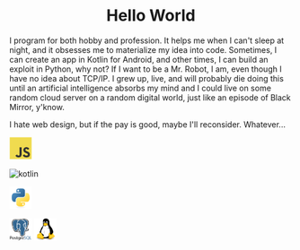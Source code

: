 <h1 align="center">Hello World</h1>
<p>I program for both hobby and profession. It helps me when I can't sleep at night, and it obsesses me to materialize my idea into code. Sometimes, I can create an app in Kotlin for Android, and other times, I can build an exploit in Python, why not? If I want to be a Mr. Robot, I am, even though I have no idea about TCP/IP. I grew up, live, and will probably die doing this until an artificial intelligence absorbs my mind and I could live on some random cloud server on a random digital world, just like an episode of Black Mirror, y'know.

I hate web design, but if the pay is good, maybe I'll reconsider. Whatever...</p>

<p align:center>
    <img src="https://raw.githubusercontent.com/devicons/devicon/master/icons/javascript/javascript-original.svg" alt="javascript" width="40" height="40"/>
</p>
<p align:center>
    <img src="https://www.vectorlogo.zone/logos/kotlinlang/kotlinlang-icon.svg" alt="kotlin" width="40" height="40"/> 
</p>

<p align:center>
    <img src="https://raw.githubusercontent.com/devicons/devicon/master/icons/python/python-original.svg" alt="python" width="40" height="40"/> 
</p>

<img src="https://raw.githubusercontent.com/devicons/devicon/master/icons/postgresql/postgresql-original-wordmark.svg" alt="postgresql" width="40" height="40"/>

<img src="https://raw.githubusercontent.com/devicons/devicon/master/icons/linux/linux-original.svg" alt="linux" width="40" height="40"/>


